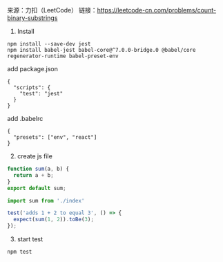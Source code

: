 来源：力扣（LeetCode）
链接：https://leetcode-cn.com/problems/count-binary-substrings

1. Install

  ```
  npm install --save-dev jest
  npm install babel-jest babel-core@^7.0.0-bridge.0 @babel/core regenerator-runtime babel-preset-env
  ```
  add package.json

  ```
  {
    "scripts": {
      "test": "jest"
    }
  }
  ```

  add .babelrc
  ```
  {
    "presets": ["env", "react"]
  }
  ```

2. create js file

  ```js
  function sum(a, b) {
    return a + b;
  }
  export default sum;
  ```

  ```js
  import sum from './index'

  test('adds 1 + 2 to equal 3', () => {
    expect(sum(1, 2)).toBe(3);
  });
  ```

3. start test

  ```
  npm test
  ```